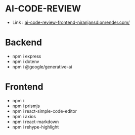 # AI-CODE-REVIEW
- Link : [ai-code-review-frontend-niranjansd.onrender.com/](https://ai-code-review-frontend-niranjansd.onrender.com/)

# Backend
- npm i express
- npm i dotenv 
- npm i @google/generative-ai

# Frontend
- npm i
- npm i prismjs
- npm i react-simple-code-editor
- npm i axios
- npm i react-markdown
- npm i rehype-highlight
